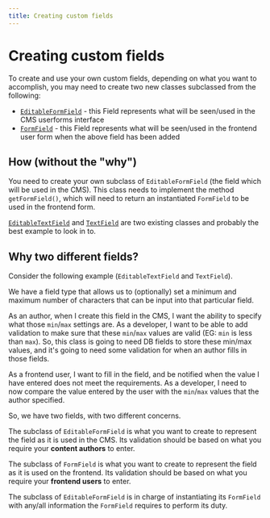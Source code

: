 ```yaml
---
title: Creating custom fields
---
```


# Creating custom fields

To create and use your own custom fields, depending on what you want to accomplish, you may need to create two
new classes subclassed from the following:

- [`EditableFormField`](api:SilverStripe\UserForms\Model\EditableFormField) - this Field represents what will be seen/used in the CMS userforms interface
- [`FormField`](api:SilverStripe\Forms\FormField) - this Field represents what will be seen/used in the frontend user form when the above field has been
added

## How (without the "why")

You need to create your own subclass of `EditableFormField` (the field which will be used in the CMS). This class needs to
implement the method `getFormField()`, which will need to return an instantiated `FormField` to be used in the
frontend form.

[`EditableTextField`](api:SilverStripe\UserForms\Model\EditableFormField\EditableTextField) and [`TextField`](api:SilverStripe\Forms\TextField) are two existing classes and probably the best example to look in to.

## Why two different fields?

Consider the following example (`EditableTextField` and `TextField`).

We have a field type that allows us to (optionally) set a minimum and maximum number of characters that can be input
into that particular field.

As an author, when I create this field in the CMS, I want the ability to specify what those `min`/`max` settings are.
As a developer, I want to be able to add validation to make sure that these `min`/`max` values are valid (EG: `min`
is less than `max`). So, this class is going to need DB fields to store these min/max values, and it's going to need
some validation for when an author fills in those fields.

As a frontend user, I want to fill in the field, and be notified when the value I have entered does not meet the
requirements. As a developer, I need to now compare the value entered by the user with the `min`/`max` values that the
author specified.

So, we have two fields, with two different concerns.

The subclass of `EditableFormField` is what you want to create to represent the field as it is used in the CMS. Its
validation should be based on what you require your **content authors** to enter.

The subclass of `FormField` is what you want to create to represent the field as it is used on the frontend. Its
validation should be based on what you require your **frontend users** to enter.

The subclass of `EditableFormField` is in charge of instantiating its `FormField` with any/all information the `FormField`
requires to perform its duty.

